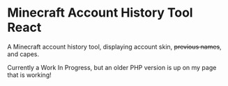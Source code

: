 # Minecraft Account History Tool React
A Minecraft account history tool, displaying account skin, ~~previous names~~, and capes.

Currently a Work In Progress, but an older PHP version is up on my page that is working!
